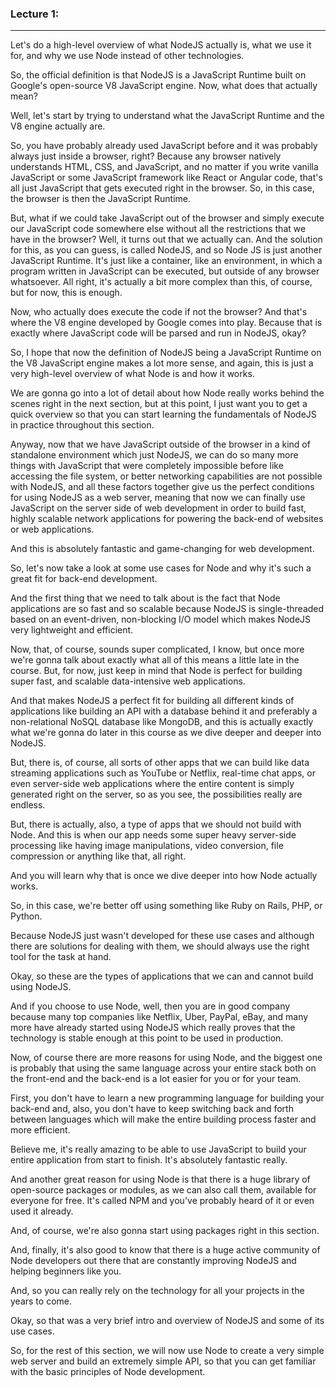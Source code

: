 ### Lecture 1:

---

Let's do a high-level overview of what NodeJS actually is, what we use it for, and why we use Node instead of other technologies.

So, the official definition is that NodeJS is a JavaScript Runtime built on Google's open-source V8 JavaScript engine. Now, what does that actually mean?

Well, let's start by trying to understand what the JavaScript Runtime and the V8 engine actually are.

So, you have probably already used JavaScript before and it was probably always just inside a browser, right? Because any browser natively understands HTML, CSS, and JavaScript, and no matter if you write vanilla JavaScript or some JavaScript framework like React or Angular code, that's all just JavaScript that gets executed right in the browser. So, in this case, the browser is then the JavaScript Runtime.

But, what if we could take JavaScript out of the browser and simply execute our JavaScript code somewhere else without all the restrictions that we have in the browser? Well, it turns out that we actually can. And the solution for this, as you can guess, is called NodeJS, and so Node JS is just another JavaScript Runtime. It's just like a container, like an environment, in which a program written in JavaScript can be executed, but outside of any browser whatsoever. All right, it's actually a bit more complex than this, of course, but for now, this is enough.

Now, who actually does execute the code if not the browser? And that's where the V8 engine developed by Google comes into play. Because that is exactly where JavaScript code will be parsed and run in NodeJS, okay?

So, I hope that now the definition of NodeJS being a JavaScript Runtime on the V8 JavaScript engine makes a lot more sense, and again, this is just a very high-level overview of what Node is and how it works.

We are gonna go into a lot of detail about how Node really works behind the scenes right in the next section, but at this point, I just want you to get a quick overview so that you can start learning the fundamentals of NodeJS in practice throughout this section.

Anyway, now that we have JavaScript outside of the browser in a kind of standalone environment which just NodeJS, we can do so many more things with JavaScript that were completely impossible before like accessing the file system, or better networking capabilities are not possible with NodeJS, and all these factors together give us the perfect conditions for using NodeJS as a web server, meaning that now we can finally use JavaScript on the server side of web development in order to build fast, highly scalable network applications for powering the back-end of websites or web applications.

And this is absolutely fantastic and game-changing for web development.

So, let's now take a look at some use cases for Node and why it's such a great fit for back-end development.

And the first thing that we need to talk about is the fact that Node applications are so fast and so scalable because NodeJS is single-threaded based on an event-driven, non-blocking I/O model which makes NodeJS very lightweight and efficient.

Now, that, of course, sounds super complicated, I know, but once more we're gonna talk about exactly what all of this means a little late in the course. But, for now, just keep in mind that Node is perfect for building super fast, and scalable data-intensive web applications.

And that makes NodeJS a perfect fit for building all different kinds of applications like building an API with a database behind it and preferably a non-relational NoSQL database like MongoDB, and this is actually exactly what we're gonna do later in this course as we dive deeper and deeper into NodeJS.

But, there is, of course, all sorts of other apps that we can build like data streaming applications such as YouTube or Netflix, real-time chat apps, or even server-side web applications where the entire content is simply generated right on the server, so as you see, the possibilities really are endless.

But, there is actually, also, a type of apps that we should not build with Node. And this is when our app needs some super heavy server-side processing like having image manipulations, video conversion, file compression or anything like that, all right.

And you will learn why that is once we dive deeper into how Node actually works.

So, in this case, we're better off using something like Ruby on Rails, PHP, or Python.

Because NodeJS just wasn't developed for these use cases and although there are solutions for dealing with them, we should always use the right tool for the task at hand.

Okay, so these are the types of applications that we can and cannot build using NodeJS.

And if you choose to use Node, well, then you are in good company because many top companies like Netflix, Uber, PayPal, eBay, and many more have already started using NodeJS which really proves that the technology is stable enough at this point to be used in production.

Now, of course there are more reasons for using Node, and the biggest one is probably that using the same language across your entire stack both on the front-end and the back-end is a lot easier for you or for your team.

First, you don't have to learn a new programming language for building your back-end and, also, you don't have to keep switching back and forth between languages which will make the entire building process faster and more efficient.

Believe me, it's really amazing to be able to use JavaScript to build your entire application from start to finish. It's absolutely fantastic really.

And another great reason for using Node is that there is a huge library of open-source packages or modules, as we can also call them, available for everyone for free. It's called NPM and you've probably heard of it or even used it already.

And, of course, we're also gonna start using packages right in this section.

And, finally, it's also good to know that there is a huge active community of Node developers out there that are constantly improving NodeJS and helping beginners like you.

And, so you can really rely on the technology for all your projects in the years to come.

Okay, so that was a very brief intro and overview of NodeJS and some of its use cases.

So, for the rest of this section, we will now use Node to create a very simple web server and build an extremely simple API, so that you can get familiar with the basic principles of Node development.
